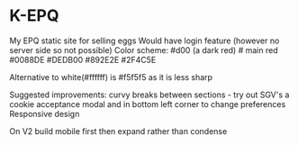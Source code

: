 # K-EPQ
My EPQ static site for selling eggs
Would have login feature (however no server side so not possible)
Color scheme:
#d00 (a dark red) # main red
#0088DE
#DEDB00
#892E2E
#2F4C5E

Alternative to white(#ffffff) is #f5f5f5 as it is less sharp

Suggested improvements:
curvy breaks between sections - try out SGV's
a cookie acceptance modal and in bottom left corner to change preferences
Responsive design

On V2 build mobile first then expand rather than condense